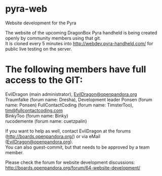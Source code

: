 pyra-web
========

Website development for the Pyra

The website of the upcoming DragonBox Pyra handheld is being created openly by community members using that git.  
It is cloned every 5 minutes into http://webdev.pyra-handheld.com/ for public live testing on the server.


The following members have full access to the GIT:
==================================================

EvilDragon (main administrator), EvilDragon@openpandora.org  
Traumfalke (forum name: Dresha), Development leader
Ponsen (forum name: Ponsen)
FullContactCoding (forum name: TimsterToo), tim@fullcontactcoding.com  
BinkyToo (forum name: Binky)  
rucodemente (forum name: cuetzpalin)  


If you want to help as well, contact EvilDragon at the forums (http://boards.openpandora.org/) or via eMail (EvilDragon@openpandora.org).  
You can also guest-commit, but that needs to be approved by a team member.  


Please check the forum for website development discussions:  
http://boards.openpandora.org/forum/64-website-development/
